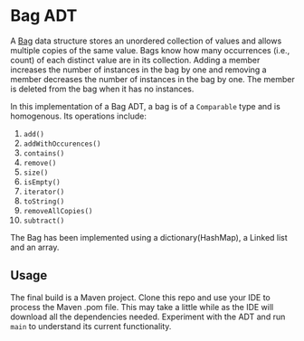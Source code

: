 # Bag ADT
A [Bag](http://pages.cs.wisc.edu/~hasti/cs367/examples/BagADT/BagADThandout.html) data structure stores an unordered collection of values and allows multiple copies of the same value. Bags know how many occurrences (i.e., count) of each distinct value are in its collection. Adding a member increases the number of instances in the bag by one and removing a member decreases the number of instances in the bag by one. The member is deleted from the bag when it has no instances.

In this implementation of a Bag ADT, a bag is of a `Comparable` type and is homogenous. Its operations include:

<ol>
  <li><code>add()</code></li>
  <li><code>addWithOccurences()</code></li>
  <li><code>contains()</code></li>
  <li><code>remove()</code></li>
  <li><code>size()</code></li>
  <li><code>isEmpty()</code></li>
  <li><code>iterator()</code></li>
  <li><code>toString()</code></li>
  <li><code>removeAllCopies()</code></li>
  <li><code>subtract()</code></li>
</ol>

The Bag has been implemented using a dictionary(HashMap), a Linked list and an array. 

## Usage
The final build is a Maven project. Clone this repo and use your IDE to process the Maven .pom file. This may take a little while as the IDE will download all the dependencies needed. Experiment with the ADT and run `main` to understand its current functionality.
